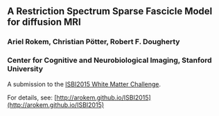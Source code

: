 ## A Restriction Spectrum Sparse Fascicle Model for diffusion MRI

### Ariel Rokem, Christian Pötter, Robert F. Dougherty

### Center for Cognitive and Neurobiological Imaging, Stanford University

A submission to the [ISBI2015 White Matter Challenge](http://biomedicalimaging.org/2015/white-matter-modeling-challenge/).

For details, see: [http://arokem.github.io/ISBI2015](http://arokem.github.io/ISBI2015)
